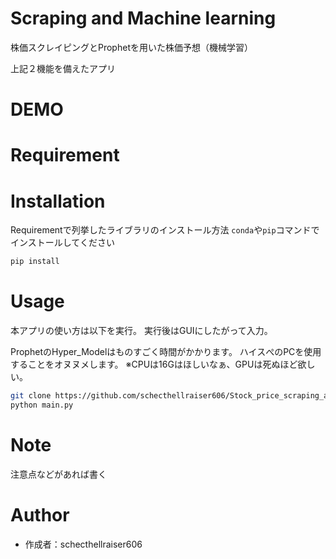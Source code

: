 # Scraping and Machine learning

株価スクレイピングとProphetを用いた株価予想（機械学習）

上記２機能を備えたアプリ
 
# DEMO
 

 
# Requirement
 

 
# Installation
 
Requirementで列挙したライブラリのインストール方法
`conda`や`pip`コマンドでインストールしてください
 
```bash
pip install 
```
 
# Usage
 
本アプリの使い方は以下を実行。
実行後はGUIにしたがって入力。

ProphetのHyper_Modelはものすごく時間がかかります。
ハイスぺのPCを使用することをオヌヌメします。
※CPUは16Gはほしいなぁ、GPUは死ぬほど欲しい。

```bash
git clone https://github.com/schecthellraiser606/Stock_price_scraping_and_Predict
python main.py
```
 
# Note
 
注意点などがあれば書く
 
# Author

* 作成者：schecthellraiser606 
